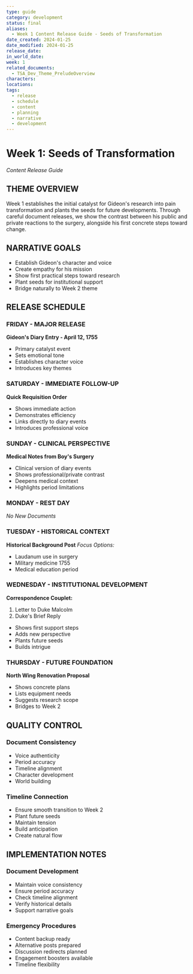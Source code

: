 ```yaml
---
type: guide
category: development
status: final
aliases:
  - Week 1 Content Release Guide - Seeds of Transformation
date_created: 2024-01-25
date_modified: 2024-01-25
release_date: 
in_world_date: 
week: 1
related_documents:
  - TSA_Dev_Theme_PreludeOverview
characters: 
locations: 
tags:
  - release
  - schedule
  - content
  - planning
  - narrative
  - development
---
```

# Week 1: Seeds of Transformation
*Content Release Guide*

## THEME OVERVIEW
Week 1 establishes the initial catalyst for Gideon's research into pain transformation and plants the seeds for future developments. Through careful document releases, we show the contrast between his public and private reactions to the surgery, alongside his first concrete steps toward change.

## NARRATIVE GOALS
- Establish Gideon's character and voice
- Create empathy for his mission
- Show first practical steps toward research
- Plant seeds for institutional support
- Bridge naturally to Week 2 theme

## RELEASE SCHEDULE

### FRIDAY - MAJOR RELEASE
**Gideon's Diary Entry - April 12, 1755**
- Primary catalyst event
- Sets emotional tone
- Establishes character voice
- Introduces key themes

### SATURDAY - IMMEDIATE FOLLOW-UP
**Quick Requisition Order**
- Shows immediate action
- Demonstrates efficiency
- Links directly to diary events
- Introduces professional voice

### SUNDAY - CLINICAL PERSPECTIVE
**Medical Notes from Boy's Surgery**
- Clinical version of diary events
- Shows professional/private contrast
- Deepens medical context
- Highlights period limitations

### MONDAY - REST DAY
*No New Documents*

### TUESDAY - HISTORICAL CONTEXT
**Historical Background Post**
*Focus Options:*
- Laudanum use in surgery
- Military medicine 1755
- Medical education period

### WEDNESDAY - INSTITUTIONAL DEVELOPMENT
**Correspondence Couplet:**
1. Letter to Duke Malcolm
2. Duke's Brief Reply
- Shows first support steps
- Adds new perspective
- Plants future seeds
- Builds intrigue

### THURSDAY - FUTURE FOUNDATION
**North Wing Renovation Proposal**
- Shows concrete plans
- Lists equipment needs
- Suggests research scope
- Bridges to Week 2

## QUALITY CONTROL

### Document Consistency
- Voice authenticity
- Period accuracy
- Timeline alignment
- Character development
- World building

### Timeline Connection
- Ensure smooth transition to Week 2
- Plant future seeds
- Maintain tension
- Build anticipation
- Create natural flow

## IMPLEMENTATION NOTES

### Document Development
- Maintain voice consistency
- Ensure period accuracy
- Check timeline alignment
- Verify historical details
- Support narrative goals

### Emergency Procedures
- Content backup ready
- Alternative posts prepared
- Discussion redirects planned
- Engagement boosters available
- Timeline flexibility